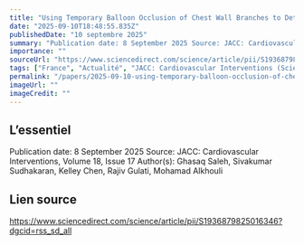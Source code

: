 ```yaml
---
title: "Using Temporary Balloon Occlusion of Chest Wall Branches to Determine the Impact of Coil Embolization on LIMA Graft Flow"
date: "2025-09-10T18:48:55.835Z"
publishedDate: "10 septembre 2025"
summary: "Publication date: 8 September 2025 Source: JACC: Cardiovascular Interventions, Volume 18, Issue 17 Author(s): Ghasaq Saleh, Sivakumar Sudhakaran, Kelley Chen, Rajiv Gulati, Mohamad Alkhouli"
importance: ""
sourceUrl: "https://www.sciencedirect.com/science/article/pii/S1936879825016346?dgcid=rss_sd_all"
tags: ["France", "Actualité", "JACC: Cardiovascular Interventions (ScienceDirect)"]
permalink: "/papers/2025-09-10-using-temporary-balloon-occlusion-of-chest-wall-branches-to-determine-the-impact-of-coil-embolization-on-lima-graft-flow"
imageUrl: ""
imageCredit: ""
---
```


## L’essentiel

Publication date: 8 September 2025 Source: JACC: Cardiovascular Interventions, Volume 18, Issue 17 Author(s): Ghasaq Saleh, Sivakumar Sudhakaran, Kelley Chen, Rajiv Gulati, Mohamad Alkhouli

## Lien source

https://www.sciencedirect.com/science/article/pii/S1936879825016346?dgcid=rss_sd_all
